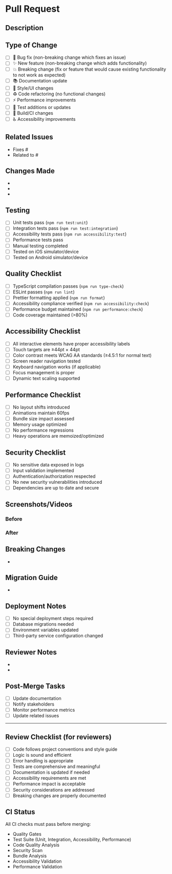 # Pull Request

## Description
<!-- Provide a brief description of the changes in this PR -->

## Type of Change
<!-- Mark the relevant option with an "x" -->
- [ ] 🐛 Bug fix (non-breaking change which fixes an issue)
- [ ] ✨ New feature (non-breaking change which adds functionality)
- [ ] 💥 Breaking change (fix or feature that would cause existing functionality to not work as expected)
- [ ] 📚 Documentation update
- [ ] 🎨 Style/UI changes
- [ ] ♻️ Code refactoring (no functional changes)
- [ ] ⚡ Performance improvements
- [ ] 🧪 Test additions or updates
- [ ] 🔧 Build/CI changes
- [ ] ♿ Accessibility improvements

## Related Issues
<!-- Link to related issues using "Fixes #123" or "Closes #123" -->
- Fixes #
- Related to #

## Changes Made
<!-- List the main changes made in this PR -->
- 
- 
- 

## Testing
<!-- Describe the testing you've done -->
- [ ] Unit tests pass (`npm run test:unit`)
- [ ] Integration tests pass (`npm run test:integration`)
- [ ] Accessibility tests pass (`npm run accessibility:test`)
- [ ] Performance tests pass
- [ ] Manual testing completed
- [ ] Tested on iOS simulator/device
- [ ] Tested on Android simulator/device

## Quality Checklist
<!-- Ensure all quality gates are met -->
- [ ] TypeScript compilation passes (`npm run type-check`)
- [ ] ESLint passes (`npm run lint`)
- [ ] Prettier formatting applied (`npm run format`)
- [ ] Accessibility compliance verified (`npm run accessibility:check`)
- [ ] Performance budget maintained (`npm run performance:check`)
- [ ] Code coverage maintained (>80%)

## Accessibility Checklist
<!-- For UI changes, verify accessibility compliance -->
- [ ] All interactive elements have proper accessibility labels
- [ ] Touch targets are ≥44pt × 44pt
- [ ] Color contrast meets WCAG AA standards (≥4.5:1 for normal text)
- [ ] Screen reader navigation tested
- [ ] Keyboard navigation works (if applicable)
- [ ] Focus management is proper
- [ ] Dynamic text scaling supported

## Performance Checklist
<!-- For performance-sensitive changes -->
- [ ] No layout shifts introduced
- [ ] Animations maintain 60fps
- [ ] Bundle size impact assessed
- [ ] Memory usage optimized
- [ ] No performance regressions
- [ ] Heavy operations are memoized/optimized

## Security Checklist
<!-- For security-sensitive changes -->
- [ ] No sensitive data exposed in logs
- [ ] Input validation implemented
- [ ] Authentication/authorization respected
- [ ] No new security vulnerabilities introduced
- [ ] Dependencies are up to date and secure

## Screenshots/Videos
<!-- Add screenshots or videos to demonstrate the changes -->
### Before
<!-- Screenshot/video of the current state -->

### After
<!-- Screenshot/video of the new state -->

## Breaking Changes
<!-- If this is a breaking change, describe what breaks and how to migrate -->
- 

## Migration Guide
<!-- If applicable, provide migration instructions -->
- 

## Deployment Notes
<!-- Any special deployment considerations -->
- [ ] No special deployment steps required
- [ ] Database migrations needed
- [ ] Environment variables updated
- [ ] Third-party service configuration changed

## Reviewer Notes
<!-- Any specific areas you'd like reviewers to focus on -->
- 
- 

## Post-Merge Tasks
<!-- Tasks to complete after merging -->
- [ ] Update documentation
- [ ] Notify stakeholders
- [ ] Monitor performance metrics
- [ ] Update related issues

---

## Review Checklist (for reviewers)
- [ ] Code follows project conventions and style guide
- [ ] Logic is sound and efficient
- [ ] Error handling is appropriate
- [ ] Tests are comprehensive and meaningful
- [ ] Documentation is updated if needed
- [ ] Accessibility requirements are met
- [ ] Performance impact is acceptable
- [ ] Security considerations are addressed
- [ ] Breaking changes are properly documented

## CI Status
<!-- This will be automatically updated by GitHub Actions -->
All CI checks must pass before merging:
- Quality Gates
- Test Suite (Unit, Integration, Accessibility, Performance)
- Code Quality Analysis
- Security Scan
- Bundle Analysis
- Accessibility Validation
- Performance Validation